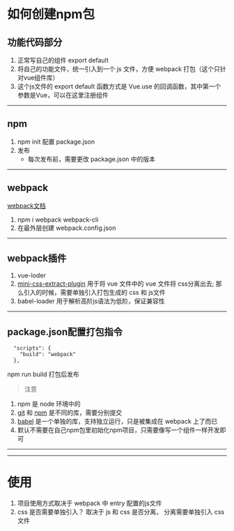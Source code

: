 # 如何创建npm包
## 功能代码部分
1. 正常写自己的组件 export default
2. 将自己的功能文件，统一引入到一个 js 文件，方便 webpack 打包（这个只针对vue组件库）
3. 这个js文件的 export default 函数方式是 Vue.use 的回调函数，其中第一个参数是Vue，可以在这里注册组件
---

## npm
1. npm init 配置 package.json
2. 发布
    - 每次发布前，需要更改 package.json 中的版本
---

## webpack
[webpack文档](https://webpack.js.org/concepts/)
1. npm i webpack webpack-cli
2. 在最外层创建 webpack.config.json
---

## webpack插件
1. vue-loder 
2. [mini-css-extract-plugin](https://vue-loader-v14.vuejs.org/zh-cn/configurations/extract-css.html) 用于将 vue 文件中的 vue 文件将 css分离出去; 那么引入的时候，需要单独引入打包生成的 css 和 js文件
3. babel-loader 用于解析高阶js语法为低阶，保证兼容性
---

## package.json配置打包指令
```
  "scripts": {
    "build": "webpack"
  },
```
npm run build 打包后发布

>注意
1. npm 是 node 环境中的
2. [git](https://github.com) 和 [npm](https://www.npmjs.com/) 是不同的库，需要分别提交
3. [babel](babeljs.cn/docs/) 是一个单独的库，支持独立运行，只是被集成在 webpack 上了而已
4. 默认不需要在自己npm包里初始化npm项目，只需要像写一个组件一样开发即可
---
---

# 使用
1. 项目使用方式取决于 webpack 中 entry 配置的js文件
2. css 是否需要单独引入？ 取决于 js 和 css 是否分离， 分离需要单独引入 css 文件